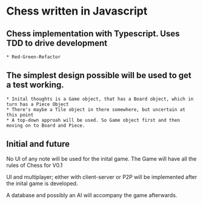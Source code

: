 # Chess written in Javascript

## Chess implementation with Typescript. Uses TDD to drive development
    * Red-Green-Refactor

## The simplest design possible will be used to get a test working.
    * Inital thoughts is a Game object, that has a Board object, which in turn has a Piece Object
    * There's maybe a Tile object in there somewhere, but uncertain at this point
    * A top-down approah will be used. So Game object first and then moving on to Board and Piece.

## Initial and future

No UI of any note will be used for the inital game. The Game will have all the rules of Chess for V0.1

UI and multiplayer; either with client-server or P2P will be implemented after the inital game is developed.

A database and possibly an AI will accompany the game afterwards.


